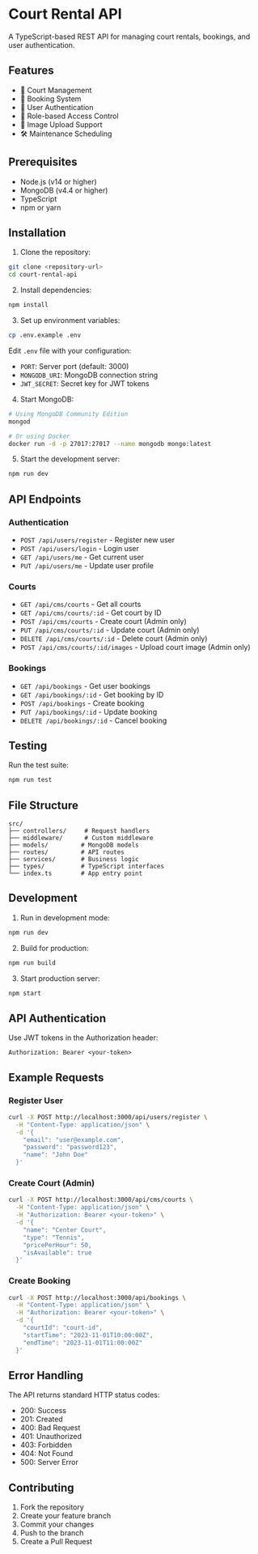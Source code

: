 # Court Rental API

A TypeScript-based REST API for managing court rentals, bookings, and user authentication.

## Features

- 🏸 Court Management
- 📅 Booking System
- 👥 User Authentication
- 🔐 Role-based Access Control
- 📸 Image Upload Support
- 🛠 Maintenance Scheduling

## Prerequisites

- Node.js (v14 or higher)
- MongoDB (v4.4 or higher)
- TypeScript
- npm or yarn

## Installation

1. Clone the repository:
```bash
git clone <repository-url>
cd court-rental-api
```

2. Install dependencies:
```bash
npm install
```

3. Set up environment variables:
```bash
cp .env.example .env
```
Edit `.env` file with your configuration:
- `PORT`: Server port (default: 3000)
- `MONGODB_URI`: MongoDB connection string
- `JWT_SECRET`: Secret key for JWT tokens

4. Start MongoDB:
```bash
# Using MongoDB Community Edition
mongod

# Or using Docker
docker run -d -p 27017:27017 --name mongodb mongo:latest
```

5. Start the development server:
```bash
npm run dev
```

## API Endpoints

### Authentication
- `POST /api/users/register` - Register new user
- `POST /api/users/login` - Login user
- `GET /api/users/me` - Get current user
- `PUT /api/users/me` - Update user profile

### Courts
- `GET /api/cms/courts` - Get all courts
- `GET /api/cms/courts/:id` - Get court by ID
- `POST /api/cms/courts` - Create court (Admin only)
- `PUT /api/cms/courts/:id` - Update court (Admin only)
- `DELETE /api/cms/courts/:id` - Delete court (Admin only)
- `POST /api/cms/courts/:id/images` - Upload court image (Admin only)

### Bookings
- `GET /api/bookings` - Get user bookings
- `GET /api/bookings/:id` - Get booking by ID
- `POST /api/bookings` - Create booking
- `PUT /api/bookings/:id` - Update booking
- `DELETE /api/bookings/:id` - Cancel booking

## Testing

Run the test suite:
```bash
npm run test
```

## File Structure

```
src/
├── controllers/     # Request handlers
├── middleware/      # Custom middleware
├── models/         # MongoDB models
├── routes/         # API routes
├── services/       # Business logic
├── types/          # TypeScript interfaces
└── index.ts        # App entry point
```

## Development

1. Run in development mode:
```bash
npm run dev
```

2. Build for production:
```bash
npm run build
```

3. Start production server:
```bash
npm start
```

## API Authentication

Use JWT tokens in the Authorization header:
```
Authorization: Bearer <your-token>
```

## Example Requests

### Register User
```bash
curl -X POST http://localhost:3000/api/users/register \
  -H "Content-Type: application/json" \
  -d '{
    "email": "user@example.com",
    "password": "password123",
    "name": "John Doe"
  }'
```

### Create Court (Admin)
```bash
curl -X POST http://localhost:3000/api/cms/courts \
  -H "Content-Type: application/json" \
  -H "Authorization: Bearer <your-token>" \
  -d '{
    "name": "Center Court",
    "type": "Tennis",
    "pricePerHour": 50,
    "isAvailable": true
  }'
```

### Create Booking
```bash
curl -X POST http://localhost:3000/api/bookings \
  -H "Content-Type: application/json" \
  -H "Authorization: Bearer <your-token>" \
  -d '{
    "courtId": "court-id",
    "startTime": "2023-11-01T10:00:00Z",
    "endTime": "2023-11-01T11:00:00Z"
  }'
```

## Error Handling

The API returns standard HTTP status codes:
- 200: Success
- 201: Created
- 400: Bad Request
- 401: Unauthorized
- 403: Forbidden
- 404: Not Found
- 500: Server Error

## Contributing

1. Fork the repository
2. Create your feature branch
3. Commit your changes
4. Push to the branch
5. Create a Pull Request